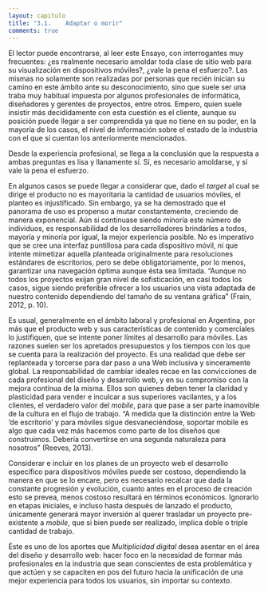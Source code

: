 ```yaml
---
layout: capitulo
title: "3.1.	Adaptar o morir"
comments: true
---
```


El lector puede encontrarse, al leer este Ensayo, con interrogantes muy frecuentes: ¿es realmente necesario amoldar toda clase de sitio web para su visualización en dispositivos móviles?, ¿vale la pena el esfuerzo?. Las mismas no solamente son realizadas por personas que recién inician su camino en este ámbito ante su desconocimiento, sino que suele ser una traba muy habitual impuesta por algunos profesionales de informática, diseñadores y gerentes de proyectos, entre otros. Empero, quien suele insistir más decididamente con esta cuestión es el cliente, aunque su posición puede llegar a ser comprendida ya que no tiene en su poder, en la mayoría de los casos, el nivel de información sobre el estado de la industria con el que sí cuentan los anteriormente mencionados.

Desde la experiencia profesional, se llega a la conclusión que la respuesta a ambas preguntas es lisa y llanamente sí. Sí, es necesario amoldarse, y sí vale la pena el esfuerzo.

En algunos casos se puede llegar a considerar que, dado el _target_ al cual se dirige el producto no es mayoritaria la cantidad de usuarios móviles, el planteo es injustificado. Sin embargo, ya se ha demostrado que el panorama de uso es propenso a mutar constantemente, creciendo de manera exponencial. Aún si continuase siendo mínoría este número de individuos, es responsabilidad de los desarrolladores brindárles a todos, mayoría y minoría por igual, la mejor experiencia posible. No es imperativo que se cree una interfaz puntillosa para cada dispositivo móvil, ni que intente mimetizar aquella planteada originalmente para resoluciones estándares de escritorios, pero se debe obligatoriamente, por lo menos, garantizar una navegación óptima aunque ésta sea limitada. “Aunque no todos los proyectos exijan gran nivel de sofisticación, en casi todos los casos, sigue siendo preferible ofrecer a los usuarios una vista adaptada de nuestro contenido dependiendo del tamaño de su ventana gráfica” (Frain, 2012, p. 10).

Es usual, generalmente en el ámbito laboral y profesional en Argentina, por más que el producto web y sus características de contenido y comerciales lo justifiquen, que se intente poner límites al desarrollo para móviles. Las razones suelen ser los apretados presupuestos y los tiempos con los que se cuenta para la realización del proyecto. Es una realidad que debe ser replanteada y torcerse para dar paso a una Web inclusiva y sinceramente global. La responsabilidad de cambiar ideales recae en las convicciones de cada profesional del diseño y desarrollo web, y en su compromiso con la mejora contínua de la misma. Ellos son quienes deben tener la claridad y plasticidad para vender e inculcar a sus superiores vacilantes, y a los clientes, el verdadero valor del _mobile_, para que pase a ser parte inamovible de la cultura en el flujo de trabajo. “A medida que la distinción entre la Web ‘de escritorio’ y para móviles sigue desvaneciéndose, soportar mobile es algo que cada vez más hacemos como parte de los diseños que construimos. Debería convertirse en una segunda naturaleza para nosotros” (Reeves, 2013).

Considerar e incluir en los planes de un proyecto web el desarrollo específico para dispositivos móviles puede ser costoso, dependiendo la manera en que se lo encare, pero es necesario recalcar que dada la constante progresión y evolución, cuanto antes en el proceso de creación esto se prevea, menos costoso resultará en términos económicos. Ignorarlo en etapas iniciales, e incluso hasta después de lanzado el producto, únicamente generará mayor inversión al querer trasladar un proyecto pre-existente a _mobile_, que si bien puede ser realizado, implica doble o triple cantidad de trabajo.

Éste es uno de los aportes que _Multiplicidad digital_ desea asentar en el área del diseño y desarrollo web: hacer foco en la necesidad de formar más profesionales en la industria que sean conscientes de esta problemática y que actúen y se capaciten en pos del futuro hacia la unificación de una mejor experiencia para todos los usuarios, sin importar su contexto.
